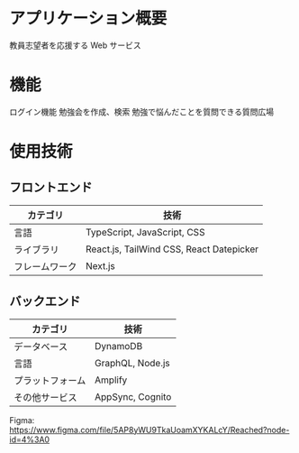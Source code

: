 # アプリケーション概要

教員志望者を応援する Web サービス

# 機能

ログイン機能
勉強会を作成、検索
勉強で悩んだことを質問できる質問広場

# 使用技術
## フロントエンド
| カテゴリ | 技術 |
| --- | --- |
| 言語 | TypeScript, JavaScript, CSS |
| ライブラリ | React.js, TailWind CSS, React Datepicker |
| フレームワーク | Next.js |

## バックエンド
| カテゴリ | 技術 |
| --- | --- |
| データベース | DynamoDB|
| 言語 | GraphQL, Node.js |
| プラットフォーム | Amplify |
| その他サービス | AppSync, Cognito |

Figma: https://www.figma.com/file/5AP8yWU9TkaUoamXYKALcY/Reached?node-id=4%3A0
